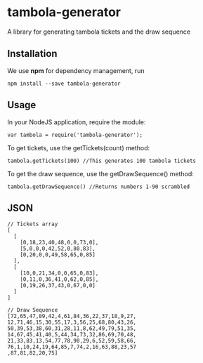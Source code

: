 # tambola-generator
A library for generating tambola tickets and the draw sequence

## Installation
We use **npm** for dependency management, run

```shell
npm install --save tambola-generator
```

## Usage
In your NodeJS application, require the module:
```shell
var tambola = require('tambola-generator');
```

To get tickets, use the getTickets(count) method:
```shell
tambola.getTickets(100) //This generates 100 tambola tickets
```

To get the draw sequence, use the getDrawSequence() method:
```shell
tambola.getDrawSequence() //Returns numbers 1-90 scrambled
```

## JSON
```shell
// Tickets array
[
  [
    [0,18,23,40,48,0,0,73,0],
    [5,0,0,0,42,52,0,80,83],
    [0,20,0,0,49,58,65,0,85]
  ],
  [
    [10,0,21,34,0,0,65,0,83],
    [0,11,0,36,41,0,62,0,85],
    [0,19,26,37,43,0,67,0,0]
  ]
]
```
```shell
// Draw Sequence
[72,65,47,89,42,4,61,84,36,22,37,18,9,27,
12,71,46,15,30,55,17,3,56,25,68,80,43,26,
50,39,53,38,60,31,28,11,8,62,49,79,51,35,
14,67,45,41,40,5,44,34,73,32,86,69,70,48,
21,33,83,13,54,77,78,90,29,6,52,59,58,66,
76,1,10,24,19,64,85,7,74,2,16,63,88,23,57
,87,81,82,20,75]
```

